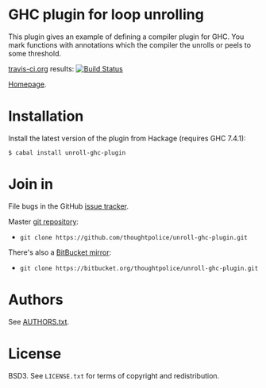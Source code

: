# GHC plugin for loop unrolling

This plugin gives an example of defining a compiler plugin for GHC.
You mark functions with annotations which the compiler the unrolls or
peels to some threshold.

[travis-ci.org](http://travis-ci.org) results: [![Build Status](https://secure.travis-ci.org/thoughtpolice/unroll-ghc-plugin.png?branch=master)](http://travis-ci.org/thoughtpolice/unroll-ghc-plugin)

[Homepage][main page].

# Installation

Install the latest version of the plugin from Hackage (requires GHC 7.4.1):

    $ cabal install unroll-ghc-plugin

# Join in

File bugs in the GitHub [issue tracker][].

Master [git repository][gh]:

* `git clone https://github.com/thoughtpolice/unroll-ghc-plugin.git`

There's also a [BitBucket mirror][bb]:

* `git clone https://bitbucket.org/thoughtpolice/unroll-ghc-plugin.git`

# Authors

See [AUTHORS.txt](https://raw.github.com/thoughtpolice/unroll-ghc-plugin/master/AUTHORS.txt).

# License

BSD3. See `LICENSE.txt` for terms of copyright and redistribution.

[main page]: http://thoughtpolice.github.com/unroll-ghc-plugin
[issue tracker]: http://github.com/thoughtpolice/unroll-ghc-plugin/issues
[gh]: http://github.com/thoughtpolice/unroll-ghc-plugin
[bb]: http://bitbucket.org/thoughtpolice/unroll-ghc-plugin

